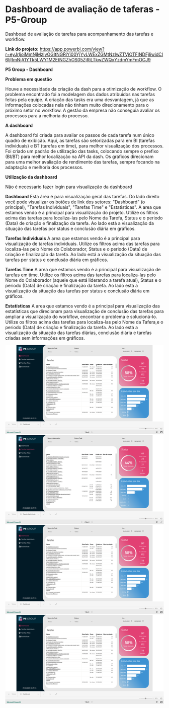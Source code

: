 # Dashboard de avaliação de taferas - P5-Group
Dashboad de avaliação de tarefas para acompanhamento das tarefas e workflow.

**Link do projeto:** https://app.powerbi.com/view?r=eyJrIjoiMmNjMzIyOGItNGRiYi00YjYyLWExZGMtNzIwZTVjOTFlNDFjIiwidCI6IjRmNjA1YTk5LWY1M2EtNGZhOS05ZjRiLTkwZWQxYzdmYmFmOCJ9

**P5 Group - Dashboard**

**Problema em questão**

Houve a necessidade da criação da dash para a otimização de workflow. O problema encontrado foi a modelagem dos dados atribuídos nas tarefas feitas pela equipe. A criação das tasks era uma desvantagem, já que as informações colocadas nela não tinham muito direcionamento para o próximo setor no workflow. A gestão da empresa não conseguia avaliar os processos para a melhoria do processo. 

**A dashboard**

A dashboard foi criada para avaliar os passos de cada tarefa num único quadro de exibição. Aqui, as tarefas são setorizadas para em BI (tarefas individuais) e BT (tarefas em time), para melhor visualização dos processos. Foi criado um padrão de utilização das tasks, colocando sempre o prefixo (BI/BT) para melhor localização na API da dash. Os gráficos direcionam para uma melhor avaliação de rendimento das tarefas, sempre focando na adaptação e melhoria dos processos.


**Utilização da dashboard**

Não é necessario fazer login para visualização da dashboard

**Dashboard**
Esta área é para visualização geral das tarefas. Do lado direito você pode visualizar os botões de link dos setores: "Dashboard" (o principal), "Tarefas Individuais", "Tarefas Time" e "Estatisticas".
A area que estamos vendo é a principal para visualização do projeto. Utilize os filtros acima das tarefas para localiza-las pelo Nome da Tarefa, Status e o periodo (Data) de criação e finalização da tarefa. Ao lado está a visualização da situação das tarefas por status e conclusão diária em gráficos.

**Tarefas Individuais**
A area que estamos vendo é a principal para visualização de tarefas individuais. Utilize os filtros acima das tarefas para localiza-las pelo Nome do Colaborador, Status e o periodo (Data) de criação e finalização da tarefa. Ao lado está a visualização da situação das tarefas por status e conclusão diária em gráficos.

**Tarefas Time**
A area que estamos vendo é a principal para visualização de tarefas em time. Utilize os filtros acima das tarefas para localiza-las pelo Nome do Colaborador (aquele que está liderando a tarefa atual), Status e o periodo (Data) de criação e finalização da tarefa. Ao lado está a visualização da situação das tarefas por status e conclusão diária em gráficos.

**Estatísticas**
A area que estamos vendo é a principal para visualização das estatísticas que direcionam para visualização de conclusão das tarefas para ampliar a visualização do workflow, encontrar o problema e solucioná-lo. Utilize os filtros acima das tarefas para localiza-las pelo Nome da Tafera,e o periodo (Data) de criação e finalização da tarefa. Ao lado está a visualização da situação das tarefas diárias, conclusão diária e tarefas criadas sem informações em gráficos.

![Dashboard 1](screenshot/Dashboard%201%20.png)
![dashboard 2 - tarefas individuais](screenshot/dashboard%202%20-%20tarefas%20individuais.png)
![Dashboard 1](screenshot/Dashboard%201%20.png)
![Dashboard 1](screenshot/Dashboard%201%20.png)

